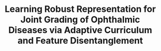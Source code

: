 ---
title: "Learning Robust Representation for Joint Grading of Ophthalmic Diseases via Adaptive Curriculum and Feature Disentanglement"
authors: "**Haoxuan Che, Haibo Jin, Hao Chen**"
pub_date: "2022-09-23" #Date of publication. Change from Biorxiv date to Journal date once accepted
image: "/static/img/pub/2022_detech.png" 
conf: 
  - name: "MICCAI" 
    url: "https://link.springer.com/chapter/10.1007/978-3-031-16437-8_23"
---